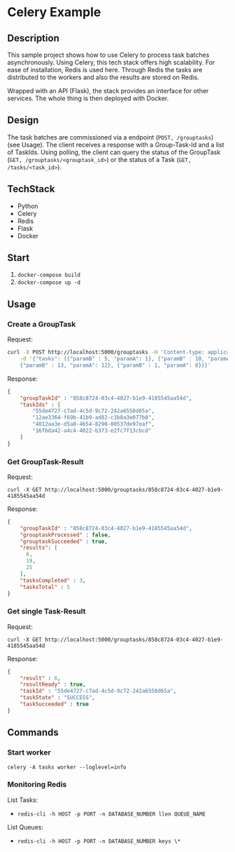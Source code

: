 # Celery Example

## Description
This sample project shows how to use Celery to process task batches asynchronously. Using Celery, this tech stack offers high scalability. For ease of installation, Redis is used here. Through Redis the tasks are distributed to the workers and also the results are stored on Redis.

Wrapped with an API (Flask), the stack provides an interface for other services. The whole thing is then deployed with Docker.

## Design
The task batches are commissioned via a endpoint (```POST, /grouptasks```) (see Usage). The client receives a response with a Group-Task-Id and a list of TaskIds. Using polling, the client can query the status of the GroupTask (```GET, /grouptasks/<grouptask_id>```) or the status of a Task (```GET, /tasks/<task_id>```).

## TechStack
- Python
- Celery
- Redis
- Flask
- Docker

## Start
1. ```docker-compose build```
2. ```docker-compose up -d```


## Usage
### Create a GroupTask
Request:
```bash
curl -X POST http://localhost:5000/grouptasks -H 'Content-type: application/json' \
    -d '{"tasks": [{"paramB" : 5, "paramA": 1}, {"paramB" : 10, "paramA": 9}, \
    {"paramB" : 13, "paramA": 12}, {"paramB" : 1, "paramA": 8}]}'
```

Response:
```json
{
    "groupTaskId" : "858c8724-03c4-4027-b1e9-4185545aa54d",
    "taskIds" : [
        "55de4727-c7ad-4c5d-9c72-242a6558d65a",
        "12ae3364-f69b-41b9-ad82-c1b8a3e077b8",
        "4012aa3e-d5a0-4654-8290-00537de97eaf",
        "16fbda42-a4c4-4022-b373-e2fc7f13cbcd"
    ]
}
```

### Get GroupTask-Result
Request:
```
curl -X GET http://localhost:5000/grouptasks/858c8724-03c4-4027-b1e9-4185545aa54d
```
Response:
```json
{
    "groupTaskId" : "858c8724-03c4-4027-b1e9-4185545aa54d",
    "grouptaskProcessed" : false,
    "grouptaskSucceeded" : true,
    "results": [
      6,
      19,
      25
    ],
    "tasksCompleted" : 3,
    "tasksTotal" : 5
}
```
### Get single Task-Result
Request:
```
curl -X GET http://localhost:5000/grouptasks/858c8724-03c4-4027-b1e9-4185545aa54d
```
Response:
```json
{
    "result" : 6,
    "resultReady" : true,
    "taskId" : "55de4727-c7ad-4c5d-9c72-242a6558d65a",
    "taskState" : "SUCCESS",
    "taskSucceeded" : true
}
```

## Commands
### Start worker
```celery -A tasks worker --loglevel=info```

### Monitoring Redis

List Tasks:
- ```redis-cli -h HOST -p PORT -n DATABASE_NUMBER llen QUEUE_NAME```

List Queues:
- ```redis-cli -h HOST -p PORT -n DATABASE_NUMBER keys \*```

